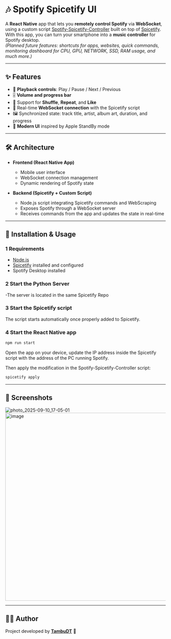 # 🎶 Spotify Spicetify UI

A **React Native** app that lets you **remotely control Spotify** via **WebSocket**, using a custom script [Spotify-Spicetify-Controller](https://github.com/TambuDT/Spotify-Spicetify-Controller) built on top of [Spicetify](https://github.com/spicetify/spicetify-cli).  
With this app, you can turn your smartphone into a **music controller** for Spotify desktop.  
*(Planned future features: shortcuts for apps, websites, quick commands, monitoring dashboard for CPU, GPU, NETWORK, SSD, RAM usage, and much more.)*

---

## ✨ Features

- 🎵 **Playback controls**: Play / Pause / Next / Previous  
- 🎚 **Volume and progress bar**  
- 🔀 Support for **Shuffle**, **Repeat**, and **Like**  
- 📡 Real-time **WebSocket connection** with the Spicetify script  
- 🖼 Synchronized state: track title, artist, album art, duration, and progress  
- 📱 **Modern UI** inspired by Apple StandBy mode  

---

## 🛠️ Architecture

- **Frontend (React Native App)**  
  - Mobile user interface  
  - WebSocket connection management  
  - Dynamic rendering of Spotify state  

- **Backend (Spicetify + Custom Script)**  
  - Node.js script integrating Spicetify commands and WebScraping  
  - Exposes Spotify through a WebSocket server  
  - Receives commands from the app and updates the state in real-time  

---

## 🚀 Installation & Usage

### 1 Requirements
- [Node.js](https://nodejs.org/)  
- [Spicetify](https://github.com/spicetify/spicetify-cli) installed and configured  
- Spotify Desktop installed

### 2 Start the Python Server
-The server is located in the same Spicetify Repo

### 3 Start the Spicetify script
The script starts automatically once properly added to Spicetify.

### 4 Start the React Native app
```bash
npm run start
```

Open the app on your device, update the IP address inside the Spicetify script with the address of the PC running Spotify.

Then apply the modification in the Spotify-Spicetify-Controller script:
```bash
spicetify apply
```

---

## 📱 Screenshots
![photo_2025-09-10_17-05-01](https://github.com/user-attachments/assets/29315abb-7111-480f-aed6-d8e62d778249)
<img width="1280" height="591" alt="image" src="https://github.com/user-attachments/assets/b5f0925c-1051-4745-8485-5e434021e4e0" />

---

## 👨‍💻 Author
Project developed by **[TambuDT](https://github.com/TambuDT)** 🚀
